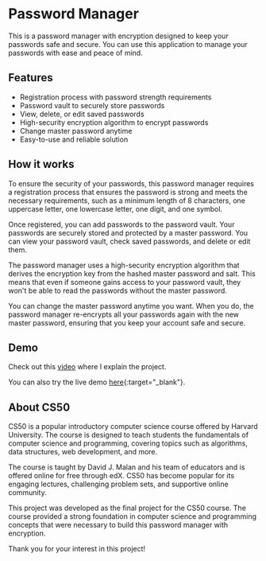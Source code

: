 # Password Manager

This is a password manager with encryption designed to keep your passwords safe and secure. You can use this application to manage your passwords with ease and peace of mind. 

## Features

- Registration process with password strength requirements
- Password vault to securely store passwords 
- View, delete, or edit saved passwords 
- High-security encryption algorithm to encrypt passwords 
- Change master password anytime 
- Easy-to-use and reliable solution 

## How it works

To ensure the security of your passwords, this password manager requires a registration process that ensures the password is strong and meets the necessary requirements, such as a minimum length of 8 characters, one uppercase letter, one lowercase letter, one digit, and one symbol.

Once registered, you can add passwords to the password vault. Your passwords are securely stored and protected by a master password. You can view your password vault, check saved passwords, and delete or edit them.

The password manager uses a high-security encryption algorithm that derives the encryption key from the hashed master password and salt. This means that even if someone gains access to your password vault, they won't be able to read the passwords without the master password.

You can change the master password anytime you want. When you do, the password manager re-encrypts all your passwords again with the new master password, ensuring that you keep your account safe and secure.

## Demo

Check out this <a href="https://youtu.be/w19dV6dxTq0" target="_blank">video</a> where I explain the project.

You can also try the live demo [here](http://matheudev.pythonanywhere.com/){:target="_blank"}.

## About CS50

CS50 is a popular introductory computer science course offered by Harvard University. The course is designed to teach students the fundamentals of computer science and programming, covering topics such as algorithms, data structures, web development, and more.

The course is taught by David J. Malan and his team of educators and is offered online for free through edX. CS50 has become popular for its engaging lectures, challenging problem sets, and supportive online community.

This project was developed as the final project for the CS50 course. The course provided a strong foundation in computer science and programming concepts that were necessary to build this password manager with encryption.

Thank you for your interest in this project!
